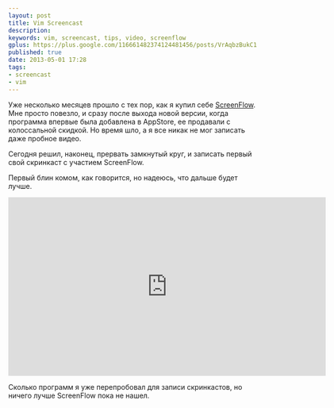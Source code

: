 ```yaml
---
layout: post
title: Vim Screencast
description: 
keywords: vim, screencast, tips, video, screenflow
gplus: https://plus.google.com/116661482374124481456/posts/VrAqbzBukC1
published: true
date: 2013-05-01 17:28
tags:
- screencast
- vim
---
```

Уже несколько месяцев прошло с тех пор, как я купил себе [ScreenFlow](http://www.telestream.net/screenflow/ "Screen Recording and Screencasting Software - ScreenFlow"). Мне просто повезло, и сразу после выхода новой версии, когда программа впервые была добавлена в AppStore, ее продавали с колоссальной скидкой. Но время шло, а я все никак не мог записать даже пробное видео.

Сегодня решил, наконец, прервать замкнутый круг, и записать первый свой скринкаст с участием ScreenFlow.

Первый блин комом, как говорится, но надеюсь, что дальше будет лучше.

<iframe width="640" height="360" src="http://www.youtube.com/embed/ORrvusbQeuQ" frameborder="0" allowfullscreen></iframe>

Сколько программ я уже перепробовал для записи скринкастов, но ничего лучше ScreenFlow пока не нашел.
